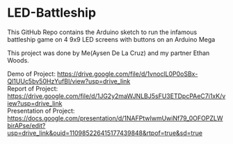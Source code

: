 # LED-Battleship
This GitHub Repo contains the Arduino sketch to run the infamous battleship game on 4 9x9 LED screens with buttons on an Arduino Mega 

This project was done by Me(Aysen De La Cruz) and my partner Ethan Woods.

Demo of Project: https://drive.google.com/file/d/1vnoclL0P0oSBx-Ql1UUc5bv50HzYufBI/view?usp=drive_link \
Report of Project: https://drive.google.com/file/d/1JG2y2maWJNLBJ5sFU3ETDpcPAeC7i1xK/view?usp=drive_link \
Presentation of Project: https://docs.google.com/presentation/d/1NAFPtwIwmUwiNf79_0OFOPZLWbirAPse/edit?usp=drive_link&ouid=110985226415177439848&rtpof=true&sd=true 
